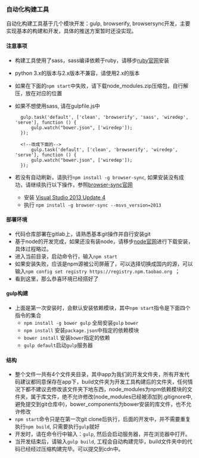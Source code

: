 ### 自动化构建工具
  
自动化构建工具基于几个模块开发：gulp, browserify, browsersync开发，主要实现基本的构建和开发，具体的推送方案暂时还没实现。

#### 注意事项

* 构建工具使用了sass，sass编译依赖于ruby，请移步[ruby官网](https://www.ruby-lang.org/zh_cn/)安装
* python 3.x的版本与2.x版本不兼容，请使用2.x的版本
* 如果在下面的`npm start`中失败，请下载node_modules.zip压缩包，自行解压，放在对应的位置
* 如果不想使用sass, 请在gulpfile.js中

		gulp.task('default', ['clean', 'browserify', 'sass', 'wiredep', 'serve'], function () {
			gulp.watch("bower.json", ['wiredep']);
		});
		
		<!--改成下面的-->
			gulp.task('default', ['clean', 'browserify', 'wiredep', 'serve'], function () {
			gulp.watch("bower.json", ['wiredep']);
		});

* 若没有自动刷新，请执行`npm install -g browser-sync`, 如果安装没有成功，请继续执行以下操作，参照[browser-sync官网](http://www.browsersync.io/docs/#windows-users)

  * 安装 [Visual Studio 2013 Update 4](http://www.visualstudio.com/en-us/news/vs2013-update4-rc-vs.aspx)
  * 执行 `npm install -g browser-sync --msvs_version=2013`
 

#### 部署环境

* 代码仓库部署在gitlab上，请熟悉基本git操作并自行安装git
* 基于node的开发完成，如果还没有装node，请移步[node官网](https://nodejs.org/)进行下载安装，具体过程略过。
* 进入当前目录，启动命令行，输入`npm start`
* 如果安装失败，应该是npm源被公司屏蔽了，可以选择切换成国内的源，可以输入`npm config set registry https://registry.npm.taobao.org `；
* 看到这里，那么恭喜环境已经搭好了

#### gulp构建

* 上面是第一次安装时，会默认安装依赖模块，其中`npm start`指令是下面四个指令的集合
  * `npm install -g bower gulp` 全局安装`gulp` `bower`
  * `npm install` 安装`package.json`中指定的依赖模块
  * `bower install` 安装`bower`指定的依赖
  * `gulp default`启动`gulp`服务器
  

#### 结构

 * 整个文件一共有4个文件夹目录，其中app为我们的开发文件夹，所有开发代码建议都同意保存在app下，build文件夹为开发工具构建后的文件夹，任何情况下都不建议去修改该文件夹下地东西，node_modules为npm依赖模块的文件夹，属于库文件，绝不允许修改(node_modules已经被添加到.gitignore中,避免提交到git仓库中)，bower_components为bower安装的库文件，也不允许修改
 * `npm start`命令只是在第一次git clone后执行，后面的开发中，并不需要重复执行`npm build`, 只需要执行`gulp`就好
 * 开发时，请在命令行中输入：`gulp`, 然后会启动服务器，并在浏览器中打开。
 * 当开发结束后，请输入`gulp build`, 工程会自动构建完毕，build文件夹中的代码已经经过压缩构建完毕。可以提交到cdn中。
 
